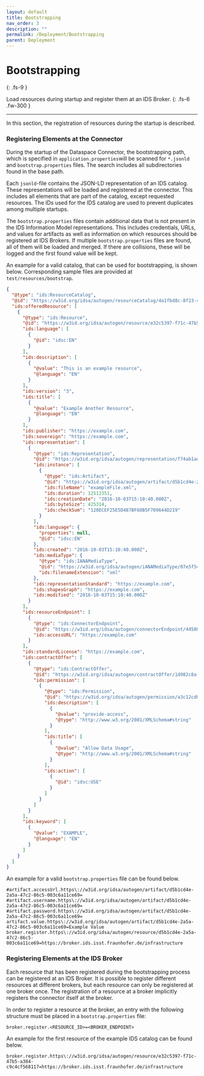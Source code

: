 ```yaml
---
layout: default
title: Bootstrapping
nav_order: 3
description: ""
permalink: /Deployment/Bootstrapping
parent: Deployment
---
```


# Bootstrapping
{: .fs-9 }

Load resources during startup and register them at an IDS Broker.
{: .fs-6 .fw-300 }

---

In this section, the registration of resources during the startup is described.

### Registering Elements at the Connector

During the startup of the Dataspace Connector, the bootstrapping path, which is specified in
`application.properties`will be scanned for `*.jsonld` and `bootstrap.properties` files. The search
includes all subdirectories found in the base path.

Each `jsonld`-file contains the JSON-LD representation of an IDS catalog. These representations will
be loaded and registered at the connector. This includes all elements that are part of the catalog,
except requested resources. The IDs used for the IDS catalog are used to prevent duplicates among
multiple startups.

The `bootstrap.properties` files contain additional data that is not present in the IDS Information
Model representations. This includes credentials, URLs, and values for artifacts as well as
information on which resources should be registered at IDS Brokers. If multiple
`bootstrap.properties` files are found, all of them will be loaded and merged. If there are
collisions, these will be logged and the first found value will be kept.

An example for a valid catalog, that can be used for bootstrapping, is shown below. Corresponding
sample files are provided at `test/resources/bootstrap`.

```json
{
  "@type": "ids:ResourceCatalog",
  "@id": "https://w3id.org/idsa/autogen/resourceCatalog/4a1fbd8c-8f23-4cc0-871d-9d26596b00c9",
  "ids:offeredResource": [
    {
      "@type": "ids:Resource",
      "@id": "https://w3id.org/idsa/autogen/resource/e32c5397-f71c-47b5-a384-c9c4cf568117",
      "ids:language": [
        {
          "@id": "idsc:EN"
        }
      ],
      "ids:description": [
        {
          "@value": "This is an example resource",
          "@language": "EN"
        }
      ],
      "ids:version": "3",
      "ids:title": [
        {
          "@value": "Example Another Resource",
          "@language": "EN"
        }
      ],
      "ids:publisher": "https://example.com",
      "ids:sovereign": "https://example.com",
      "ids:representation": [
        {
          "@type": "ids:Representation",
          "@id": "https://w3id.org/idsa/autogen/representation/f74ab1ad-3a1b-4508-aada-4859dcfa7349",
          "ids:instance": [
            {
              "@type": "ids:Artifact",
              "@id": "https://w3id.org/idsa/autogen/artifact/d5b1cd4e-2a5a-47c2-86c5-003c6a11ce69",
              "ids:fileName": "exampleFile.xml",
              "ids:duration": 12512351,
              "ids:creationDate": "2016-10-03T15:10:40.000Z",
              "ids:byteSize": 425314,
              "ids:checkSum": "120ECEF25E5D487BF68B5F709644D219"
            }
          ],
          "ids:language": {
            "properties": null,
            "@id": "idsc:EN"
          },
          "ids:created": "2016-10-03T15:10:40.000Z",
          "ids:mediaType": {
            "@type": "ids:IANAMediaType",
            "@id": "https://w3id.org/idsa/autogen/iANAMediaType/07e5f54e-4e85-4df7-94d3-a7e8b225f1cb",
            "ids:filenameExtension": "xml"
          },
          "ids:representationStandard": "https://example.com",
          "ids:shapesGraph": "https://example.com",
          "ids:modified": "2016-10-03T15:10:40.000Z"
        }
      ],
      "ids:resourceEndpoint": [
        {
          "@type": "ids:ConnectorEndpoint",
          "@id": "https://w3id.org/idsa/autogen/connectorEndpoint/4458078e-c2f2-4d9f-afbe-54e9daa4c1b8",
          "ids:accessURL": "https://example.com"
        }
      ],
      "ids:standardLicense": "https://example.com",
      "ids:contractOffer": [
        {
          "@type": "ids:ContractOffer",
          "@id": "https://w3id.org/idsa/autogen/contractOffer/1d982c8a-c5ae-4c19-9a26-6815e9540fc8",
          "ids:permission": [
            {
              "@type": "ids:Permission",
              "@id": "https://w3id.org/idsa/autogen/permission/a3c12cd0-5022-484d-8fb0-0676351de2da",
              "ids:description": [
                {
                  "@value": "provide-access",
                  "@type": "http://www.w3.org/2001/XMLSchema#string"
                }
              ],
              "ids:title": [
                {
                  "@value": "Allow Data Usage",
                  "@type": "http://www.w3.org/2001/XMLSchema#string"
                }
              ],
              "ids:action": [
                {
                  "@id": "idsc:USE"
                }
              ]
            }
          ]
        }
      ],
      "ids:keyword": [
        {
          "@value": "EXAMPLE",
          "@language": "EN"
        }
      ]
    }
  ]
}

```

An example for a valid `bootstrap.properties` file can be found below.

```properties
#artifact.accessUrl.https\://w3id.org/idsa/autogen/artifact/d5b1cd4e-2a5a-47c2-86c5-003c6a11ce69=
#artifact.username.https\://w3id.org/idsa/autogen/artifact/d5b1cd4e-2a5a-47c2-86c5-003c6a11ce69=
#artifact.password.https\://w3id.org/idsa/autogen/artifact/d5b1cd4e-2a5a-47c2-86c5-003c6a11ce69=
artifact.value.https\://w3id.org/idsa/autogen/artifact/d5b1cd4e-2a5a-47c2-86c5-003c6a11ce69=Example Value
broker.register.https\://w3id.org/idsa/autogen/resource/d5b1cd4e-2a5a-47c2-86c5-003c6a11ce69=https://broker.ids.isst.fraunhofer.de/infrastructure
```

### Registering Elements at the IDS Broker
Each resource that has been registered during the bootstrapping process can be registered at an
IDS Broker. It is possible to register different resources at different brokers, but each resource
can only be registered at one broker once. The registration of a resource at a broker implicitly
registers the connector itself at the broker.

In order to register a resource at the broker, an entry with the following structure must be placed
in a `bootstrap.properties` file:

```properties
broker.register.<RESOURCE_ID>=<BROKER_ENDPOINT>
```

An example for the first resource of the example IDS catalog can be found below.

```properties
broker.register.https\://w3id.org/idsa/autogen/resource/e32c5397-f71c-47b5-a384-c9c4cf568117=https://broker.ids.isst.fraunhofer.de/infrastructure
```
